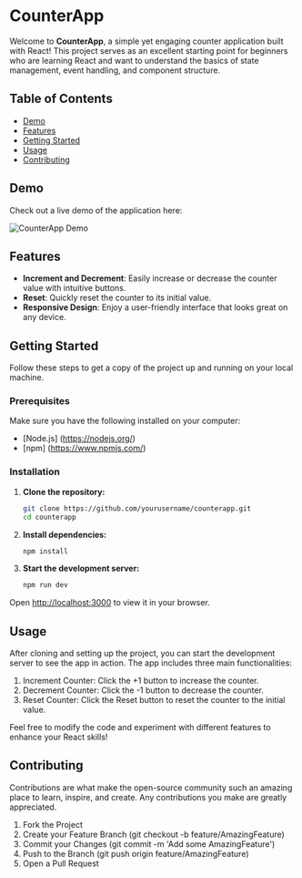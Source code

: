 # CounterApp

Welcome to **CounterApp**, a simple yet engaging counter application built with React! This project serves as an excellent starting point for beginners who are learning React and want to understand the basics of state management, event handling, and component structure.

## Table of Contents

- [Demo](#demo)
- [Features](#features)
- [Getting Started](#getting-started)
- [Usage](#usage)
- [Contributing](#contributing)

## Demo

Check out a live demo of the application here: 

![CounterApp Demo](../03-counter-app-vite/public/Captura%20de%20pantalla%2029.06.2024%20a%2005.13.24%20a. m..png)

## Features

- **Increment and Decrement**: Easily increase or decrease the counter value with intuitive buttons.
- **Reset**: Quickly reset the counter to its initial value.
- **Responsive Design**: Enjoy a user-friendly interface that looks great on any device.

## Getting Started

Follow these steps to get a copy of the project up and running on your local machine.

### Prerequisites

Make sure you have the following installed on your computer:

- [Node.js] (<https://nodejs.org/>)
- [npm] (<https://www.npmjs.com/>)

### Installation

1. **Clone the repository:**

   ```bash
   git clone https://github.com/yourusername/counterapp.git
   cd counterapp
   ```

2. **Install dependencies:**

    ```bash
    npm install
    ```

3. **Start the development server:**

    ```bash
    npm run dev
    ```

Open <http://localhost:3000> to view it in your browser.

## Usage

After cloning and setting up the project, you can start the development server to see the app in action. The app includes three main functionalities:

1. Increment Counter: Click the +1 button to increase the counter.
2. Decrement Counter: Click the -1 button to decrease the counter.
3. Reset Counter: Click the Reset button to reset the counter to the initial value.

Feel free to modify the code and experiment with different features to enhance your React skills!

## Contributing

Contributions are what make the open-source community such an amazing place to learn, inspire, and create. Any contributions you make are greatly appreciated.

1. Fork the Project
2. Create your Feature Branch (git checkout -b feature/AmazingFeature)
3. Commit your Changes (git commit -m 'Add some AmazingFeature')
4. Push to the Branch (git push origin feature/AmazingFeature)
5. Open a Pull Request
